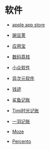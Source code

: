 # 软件


<div id = "首"></div>
<script src = "../js/首.js"></script>


* [apple app store](https://www.apple.com.cn/app-store/)
* [豌豆荚](https://m.wandoujia.com/)
* [应用宝](https://sj.qq.com/)
* [数码荔枝](https://www.lizhi.io/)


* [小众软件](https://www.appinn.com//)
* [异次元软件](https://www.iplaysoft.com/)


* [钱迹](http://www.qianjiapp.com/)
* [鲨鱼记账](http://www.shayujizhang.com/)
* [Timi时光记账](http://www.timitime.com/)
* [一羽记账](http://www.yiyujizhang.cn/)
* [Moze](https://moze.app/)
* [Percento](https://www.percento.app/cn)

